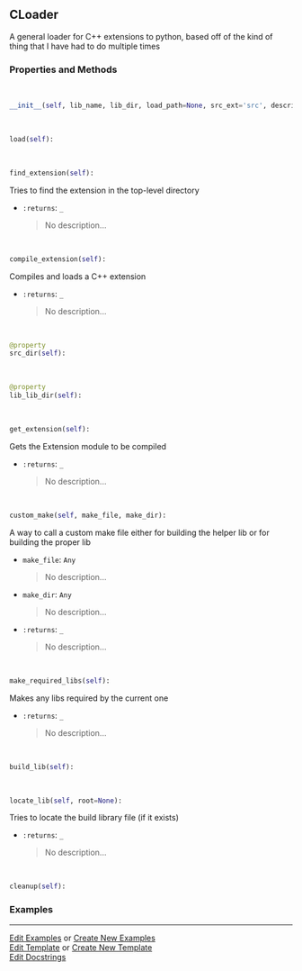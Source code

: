 ## <a id="RynLib.RynUtils.CLoader.CLoader">CLoader</a>
A general loader for C++ extensions to python, based off of the kind of thing that I have had to do multiple times

### Properties and Methods
<a id="RynLib.RynUtils.CLoader.CLoader.__init__" class="docs-object-method">&nbsp;</a>
```python
__init__(self, lib_name, lib_dir, load_path=None, src_ext='src', description='An extension module', version='1.0.0', include_dirs=None, runtime_dirs=None, linked_libs=None, macros=None, extra_link_args=None, extra_compile_args=None, extra_objects=None, source_files=None, build_script=None, requires_make=False, out_dir=None, cleanup_build=True): 
```

<a id="RynLib.RynUtils.CLoader.CLoader.load" class="docs-object-method">&nbsp;</a>
```python
load(self): 
```

<a id="RynLib.RynUtils.CLoader.CLoader.find_extension" class="docs-object-method">&nbsp;</a>
```python
find_extension(self): 
```
Tries to find the extension in the top-level directory
- `:returns`: `_`
    >No description...

<a id="RynLib.RynUtils.CLoader.CLoader.compile_extension" class="docs-object-method">&nbsp;</a>
```python
compile_extension(self): 
```
Compiles and loads a C++ extension
- `:returns`: `_`
    >No description...

<a id="RynLib.RynUtils.CLoader.CLoader.src_dir" class="docs-object-method">&nbsp;</a>
```python
@property
src_dir(self): 
```

<a id="RynLib.RynUtils.CLoader.CLoader.lib_lib_dir" class="docs-object-method">&nbsp;</a>
```python
@property
lib_lib_dir(self): 
```

<a id="RynLib.RynUtils.CLoader.CLoader.get_extension" class="docs-object-method">&nbsp;</a>
```python
get_extension(self): 
```
Gets the Extension module to be compiled
- `:returns`: `_`
    >No description...

<a id="RynLib.RynUtils.CLoader.CLoader.custom_make" class="docs-object-method">&nbsp;</a>
```python
custom_make(self, make_file, make_dir): 
```
A way to call a custom make file either for building the helper lib or for building the proper lib
- `make_file`: `Any`
    >No description...
- `make_dir`: `Any`
    >No description...
- `:returns`: `_`
    >No description...

<a id="RynLib.RynUtils.CLoader.CLoader.make_required_libs" class="docs-object-method">&nbsp;</a>
```python
make_required_libs(self): 
```
Makes any libs required by the current one
- `:returns`: `_`
    >No description...

<a id="RynLib.RynUtils.CLoader.CLoader.build_lib" class="docs-object-method">&nbsp;</a>
```python
build_lib(self): 
```

<a id="RynLib.RynUtils.CLoader.CLoader.locate_lib" class="docs-object-method">&nbsp;</a>
```python
locate_lib(self, root=None): 
```
Tries to locate the build library file (if it exists)
- `:returns`: `_`
    >No description...

<a id="RynLib.RynUtils.CLoader.CLoader.cleanup" class="docs-object-method">&nbsp;</a>
```python
cleanup(self): 
```

### Examples


___

[Edit Examples](https://github.com/McCoyGroup/References/edit/gh-pages/Documentation/examples/RynLib/RynUtils/CLoader/CLoader.md) or 
[Create New Examples](https://github.com/McCoyGroup/References/new/gh-pages/?filename=Documentation/examples/RynLib/RynUtils/CLoader/CLoader.md) <br/>
[Edit Template](https://github.com/McCoyGroup/References/edit/gh-pages/Documentation/templates/RynLib/RynUtils/CLoader/CLoader.md) or 
[Create New Template](https://github.com/McCoyGroup/References/new/gh-pages/?filename=Documentation/templates/RynLib/RynUtils/CLoader/CLoader.md) <br/>
[Edit Docstrings](https://github.com/McCoyGroup/RynLib/edit/master/RynUtils/CLoader.py?message=Update%20Docs)